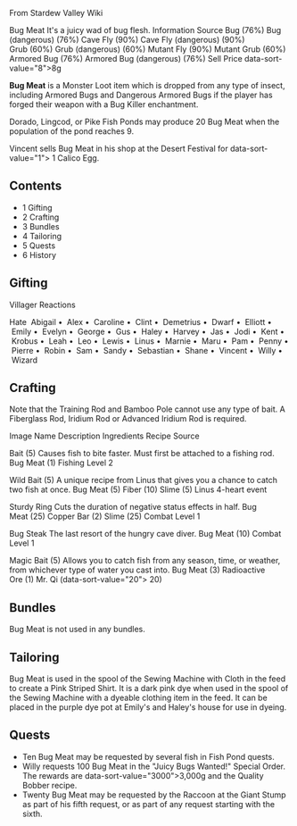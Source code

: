 From Stardew Valley Wiki

Bug Meat It's a juicy wad of bug flesh. Information Source Bug (76%) Bug (dangerous) (76%) Cave Fly (90%) Cave Fly (dangerous) (90%) Grub (60%) Grub (dangerous) (60%) Mutant Fly (90%) Mutant Grub (60%) Armored Bug (76%) Armored Bug (dangerous) (76%) Sell Price data-sort-value="8"&gt;8g

**Bug Meat** is a Monster Loot item which is dropped from any type of insect, including Armored Bugs and Dangerous Armored Bugs if the player has forged their weapon with a Bug Killer enchantment.

Dorado, Lingcod, or Pike Fish Ponds may produce 20 Bug Meat when the population of the pond reaches 9.

Vincent sells Bug Meat in his shop at the Desert Festival for data-sort-value="1"&gt; 1 Calico Egg.

## Contents

- 1 Gifting
- 2 Crafting
- 3 Bundles
- 4 Tailoring
- 5 Quests
- 6 History

## Gifting

Villager Reactions

Hate  Abigail •  Alex •  Caroline •  Clint •  Demetrius •  Dwarf •  Elliott •  Emily •  Evelyn •  George •  Gus •  Haley •  Harvey •  Jas •  Jodi •  Kent •  Krobus •  Leah •  Leo •  Lewis •  Linus •  Marnie •  Maru •  Pam •  Penny •  Pierre •  Robin •  Sam •  Sandy •  Sebastian •  Shane •  Vincent •  Willy •  Wizard

## Crafting

Note that the Training Rod and Bamboo Pole cannot use any type of bait. A Fiberglass Rod, Iridium Rod or Advanced Iridium Rod is required.

Image Name Description Ingredients Recipe Source

Bait (5) Causes fish to bite faster. Must first be attached to a fishing rod. Bug Meat (1) Fishing Level 2

Wild Bait (5) A unique recipe from Linus that gives you a chance to catch two fish at once. Bug Meat (5) Fiber (10) Slime (5) Linus 4-heart event

Sturdy Ring Cuts the duration of negative status effects in half. Bug Meat (25) Copper Bar (2) Slime (25) Combat Level 1

Bug Steak The last resort of the hungry cave diver. Bug Meat (10) Combat Level 1

Magic Bait (5) Allows you to catch fish from any season, time, or weather, from whichever type of water you cast into. Bug Meat (3) Radioactive Ore (1) Mr. Qi (data-sort-value="20"&gt; 20)

## Bundles

Bug Meat is not used in any bundles.

## Tailoring

Bug Meat is used in the spool of the Sewing Machine with Cloth in the feed to create a Pink Striped Shirt. It is a dark pink dye when used in the spool of the Sewing Machine with a dyeable clothing item in the feed. It can be placed in the purple dye pot at Emily's and Haley's house for use in dyeing.

## Quests

- Ten Bug Meat may be requested by several fish in Fish Pond quests.
- Willy requests 100 Bug Meat in the "Juicy Bugs Wanted!" Special Order. The rewards are data-sort-value="3000"&gt;3,000g and the Quality Bobber recipe.
- Twenty Bug Meat may be requested by the Raccoon at the Giant Stump as part of his fifth request, or as part of any request starting with the sixth.